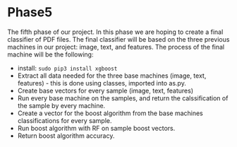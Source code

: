 # Phase5
The fifth phase of our project. In this phase we are hoping to create a final classifier of PDF files.
The final classifier will be based on the three previous machines in our project: image, text, and features.
The process of the final machine will be the following:
  * install: `sudo pip3 install xgboost`
  * Extract all data needed for the three base machines (image, text, features) - this is done using classes, imported into as.py.
  * Create base vectors for every sample (image, text, features)
  * Run every base machine on the samples, and return the calssification of the sample by every machine.
  * Create a vector for the boost algorithm from the base machines classifications for every sample.
  * Run boost algorithm with RF on sample boost vectors.
  * Return boost algorithm accuracy.
